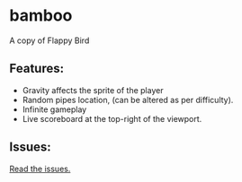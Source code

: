 # bamboo
A copy of Flappy Bird

## Features:
- Gravity affects the sprite of the player
- Random pipes location, (can be altered as per difficulty).
- Infinite gameplay
- Live scoreboard at the top-right of the viewport.

## Issues:
<a href="https://github.com/ShubhamKushwah/bamboo/issues/">Read the issues.</a>
